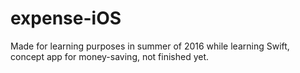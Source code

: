 # expense-iOS
Made for learning purposes in summer of 2016 while learning Swift, concept app for money-saving, not finished yet. 
